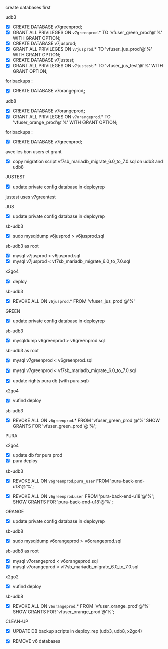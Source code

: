 create databases first

udb3
- [x] CREATE DATABASE v7greenprod;
- [x] GRANT ALL PRIVILEGES ON `v7greenprod`.* TO 'vfuser_green_prod'@'%' WITH GRANT OPTION;
- [x] CREATE DATABASE v7jusprod;
- [x] GRANT ALL PRIVILEGES ON `v7jusprod`.* TO 'vfuser_jus_prod'@'%' WITH GRANT OPTION;
- [x] CREATE DATABASE v7justest;
- [x] GRANT ALL PRIVILEGES ON `v7justest`.* TO 'vfuser_jus_test'@'%' WITH GRANT OPTION;

for backups :
- [x] CREATE DATABASE v7orangeprod;

udb8
- [x] CREATE DATABASE v7orangeprod;
- [x] GRANT ALL PRIVILEGES ON `v7orangeprod`.* TO 'vfuser_orange_prod'@'%' WITH GRANT OPTION;

for backups : 
- [x] CREATE DATABASE v7greenprod;


avec les bon users et grant
- [x] copy migration script vf7sb_mariadb_migrate_6.0_to_7.0.sql on udb3 and udb8


JUSTEST

- [x] update private config database in deployrep

justest uses v7greentest

JUS

- [x] update private config database in deployrep

sb-udb3
- [x] sudo mysqldump v6jusprod > v6jusprod.sql

sb-udb3 as root
- [x] mysql v7jusprod < v6jusprod.sql
- [x] mysql v7jusprod < vf7sb_mariadb_migrate_6.0_to_7.0.sql

x2go4
- [x] deploy

sb-udb3
- [x] REVOKE ALL ON `v6jusprod`.* FROM  'vfuser_jus_prod'@'%'

GREEN

- [x] update private config database in deployrep

sb-udb3
- [x] mysqldump v6greenprod > v6greenprod.sql


sb-udb3 as root
- [x] mysql v7greenprod < v6greenprod.sql
- [x] mysql v7greenprod < vf7sb_mariadb_migrate_6.0_to_7.0.sql

- [x] update rights pura db (with pura.sql)

x2go4
- [x] vufind deploy

sb-udb3
- [x] REVOKE ALL ON `v6greenprod`.* FROM  'vfuser_green_prod'@'%'
SHOW GRANTS FOR 'vfuser_green_prod'@'%';

PURA 

x2go4
- [x] update db for pura prod
- [x] pura deploy

sb-udb3
- [x] REVOKE ALL ON `v6greenprod`.`pura_user` FROM  'pura-back-end-u18'@'%';
- [x] REVOKE ALL ON `v6greenprod`.`user` FROM  'pura-back-end-u18'@'%';
SHOW GRANTS FOR 'pura-back-end-u18'@'%';


ORANGE


- [x] update private config database in deployrep

sb-udb8
- [x] sudo mysqldump v6orangeprod > v6orangeprod.sql

sb-udb8 as root
- [x] mysql v7orangeprod < v6orangeprod.sql
- [x] mysql v7orangeprod < vf7sb_mariadb_migrate_6.0_to_7.0.sql

x2go2
- [x] vufind deploy

sb-udb8

- [x] REVOKE ALL ON `v6orangeprod`.* FROM  'vfuser_orange_prod'@'%'
SHOW GRANTS FOR 'vfuser_orange_prod'@'%';



CLEAN-UP

- [x] UPDATE DB backup scripts in deploy_rep (udb3, udb8, x2go4)

- [x] REMOVE v6 databases

